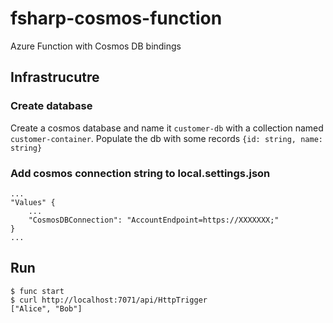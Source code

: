 # fsharp-cosmos-function
Azure Function with Cosmos DB bindings

## Infrastrucutre

### Create database
Create a cosmos database and name it `customer-db` with a collection named `customer-container`.
Populate the db with some records `{id: string, name: string}`

### Add cosmos connection string to local.settings.json
```
...
"Values" {
    ...
    "CosmosDBConnection": "AccountEndpoint=https://XXXXXXX;"
}
...
```

## Run
```
$ func start
$ curl http://localhost:7071/api/HttpTrigger
["Alice", "Bob"]
```
